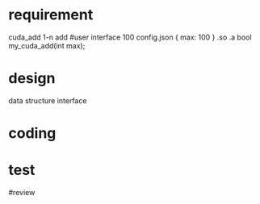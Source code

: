 # requirement
cuda_add
1-n add
#user interface
100
config.json
{
max: 100
}
.so .a
bool my_cuda_add(int max);

# design
data structure
interface
# coding

# test

#review

